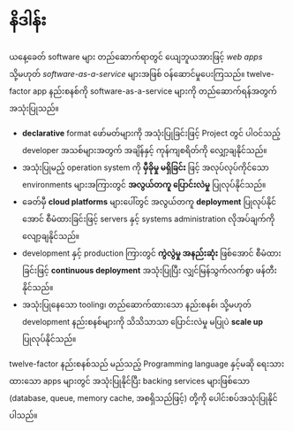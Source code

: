 နိဒါန်း
============

ယနေ့ခေတ် software များ တည်ဆောက်ရာတွင် ယျေဘူယအားဖြင့် *web apps* သို့မဟုတ် *software-as-a-service* များအဖြစ် ဝန်ဆောင်မှုပေးကြသည်။ twelve-factor app နည်းစနစ်ကို software-as-a-service များကို တည်ဆောက်ရန်အတွက် အသုံးပြုသည်။

* **declarative** format ဖော်မတ်များကို အသုံးပြုခြင်းဖြင့် Project တွင် ပါဝင်သည့် developer အသစ်များအတွက် အချိန်နှင့် ကုန်ကျစရိတ်ကို လျှော့ချနိုင်သည်။
* အသုံးပြုမည့် operation system ကို **မှီခိုမှု မရှိခြင်း** ဖြင့် အလုပ်လုပ်ကိုင်သော environments များအကြားတွင် **အလွယ်တကူ ပြောင်းလဲမှု** ပြုလုပ်နိုင်သည်။
* ခေတ်မှီ **cloud platforms** များပေါ်တွင် အလွယ်တကူ **deployment** ပြုလုပ်နိုင်အောင် စီမံထားခြင်းဖြင့် servers နှင့် systems administration လိုအပ်ချက်ကို လျော့ချနိုင်သည်။
* development နှင့် production ကြားတွင် **ကွဲလွဲမှု အနည်းဆုံး**​ ဖြစ်အောင် စီမံထားခြင်းဖြင့် **continuous deployment** အသုံးပြုပြီး လျှင်မြန်သွက်လက်စွာ ဖန်တီးနိုင်သည်။
* အသုံးပြုနေသော tooling၊ တည်ဆောက်ထားသော နည်းစနစ်၊ သို့မဟုတ် development နည်းစနစ်များကို သိသိသာသာ ပြောင်းလဲမှု မပြုပဲ **scale up** ပြုလုပ်နိုင်သည်။

twelve-factor နည်းစနစ်သည် မည်သည့် Programming language နှင့်မဆို ရေးသားထားသော apps များတွင် အသုံးပြုနိုင်ပြီး backing services များဖြစ်သော (database, queue, memory cache, အစရှိသည်ဖြင့်) တို့ကို ပေါင်းစပ်အသုံးပြုနိုင်ပါသည်။